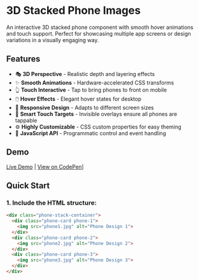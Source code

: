 # 3D Stacked Phone Images

An interactive 3D stacked phone component with smooth hover animations and touch support. Perfect for showcasing multiple app screens or design variations in a visually engaging way.

## Features

- 🎭 **3D Perspective** - Realistic depth and layering effects
- ✨ **Smooth Animations** - Hardware-accelerated CSS transforms
- 👆 **Touch Interactive** - Tap to bring phones to front on mobile
- 🖱️ **Hover Effects** - Elegant hover states for desktop
- 📱 **Responsive Design** - Adapts to different screen sizes
- 🎯 **Smart Touch Targets** - Invisible overlays ensure all phones are tappable
- ⚙️ **Highly Customizable** - CSS custom properties for easy theming
- 🔧 **JavaScript API** - Programmatic control and event handling

## Demo

[Live Demo](your-demo-link-here) | [View on CodePen](https://codepen.io/Dane-OLeary/pen/gbamExj)]

## Quick Start

### 1. Include the HTML structure:

```html
<div class="phone-stack-container">
  <div class="phone-card phone-1">
    <img src="phone1.jpg" alt="Phone Design 1">
  </div>
  <div class="phone-card phone-2">
    <img src="phone2.jpg" alt="Phone Design 2">
  </div>
  <div class="phone-card phone-3">
    <img src="phone3.jpg" alt="Phone Design 3">
  </div>
</div>
